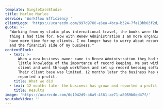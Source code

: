 ```yaml
---
template: SingleCaseStudie
title: Marloe Marloe
service: 'Workflow Efficiency '
clientLogo: 'https://ucarecdn.com/997d9780-e6ea-4bca-b324-7fa13bb03f2d/'
quote: >-
  "Working from my studio plus international travel, the books were the last
  thing I had time for. Now with Renew Administration I am more organised and
  have more time for my clients. I no longer have to worry about record keeping
  and the financial side of my business."
contentBlock:
  - text: >-
      When a new business owner came to Renew Administration they had very
      little knowledge of the importance of record keeping. We sat with our new
      client and went through workflows and set up record keeping software.
      Their client base was limited. 12 months later the business has grown and
      reported a profit.
    title: What we did
  - text: 12 months later the business has grown and reported a profit.
    title: Results
image: 'https://ucarecdn.com/6c1942d9-a6a9-4561-ae71-a8059b0ed47f/'
youtubeVideo: ''
---
```


